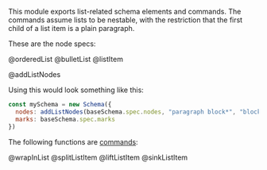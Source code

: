 This module exports list-related schema elements and commands. The
commands assume lists to be nestable, with the restriction that the
first child of a list item is a plain paragraph.

These are the node specs:

@orderedList
@bulletList
@listItem

@addListNodes

Using this would look something like this:

```javascript
const mySchema = new Schema({
  nodes: addListNodes(baseSchema.spec.nodes, "paragraph block*", "block"),
  marks: baseSchema.spec.marks
})
```

The following functions are [commands](/docs/guide/#commands):

@wrapInList
@splitListItem
@liftListItem
@sinkListItem

